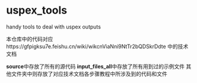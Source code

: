 # uspex_tools
handy tools to deal with uspex outputs

本仓库中的代码对应https://gfpigksu7e.feishu.cn/wiki/wikcnViaNni9NtTr2bQDSkrDdte 中的技术文档

**source**中存放了所有的源代码
**input_files_all**中存放了所有用到过的示例文件
其他文件夹中则存放了对应技术文档各步骤教程中所涉及到的代码和文件